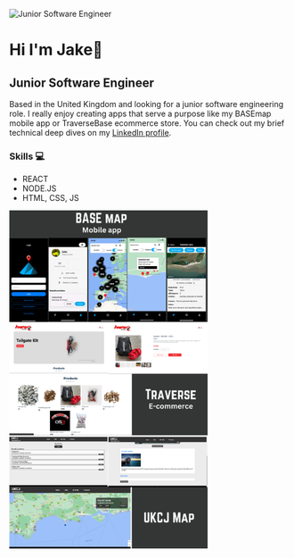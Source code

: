 ![Junior Software Engineer](https://media.licdn.com/dms/image/D4E16AQHuyY2y0eOXSA/profile-displaybackgroundimage-shrink_350_1400/0/1706447561978?e=1712793600&v=beta&t=5JcZRiMOfyDHrJLyNLLTFzFFZZb5sp_6yFe5gtvbjok)

# Hi I'm Jake👋
## Junior Software Engineer
Based in the United Kingdom and looking for a junior software engineering role. I really enjoy creating apps that serve a purpose like my BASEmap mobile app or TraverseBase ecommerce store. You can check out my brief technical deep dives on my [LinkedIn profile](https://linkedin.com/in/jake-orton/).

### Skills 💻
* REACT
* NODE.JS
* HTML, CSS, JS

[<img src="https://github.com/Jxkeorton/jxkeorton/blob/main/Base%20app.png?raw=true" alt='base map app' height='200' />](https://apps.apple.com/us/app/base-map/id6470670905) 
[<img src="https://github.com/Jxkeorton/jxkeorton/blob/main/store.png?raw=true" alt='base map app' height='200' />](https://www.traversebase.co.uk/) 
[<img src="https://github.com/Jxkeorton/jxkeorton/blob/main/UKCJ%20Map.png?raw=true" alt='base map app' height='200' />](https://ukcj-map.com/)
